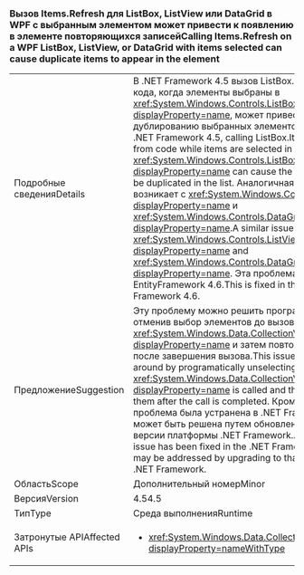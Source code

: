 ### <a name="calling-itemsrefresh-on-a-wpf-listbox-listview-or-datagrid-with-items-selected-can-cause-duplicate-items-to-appear-in-the-element"></a><span data-ttu-id="efe14-101">Вызов Items.Refresh для ListBox, ListView или DataGrid в WPF с выбранным элементом может привести к появлению в элементе повторяющихся записей</span><span class="sxs-lookup"><span data-stu-id="efe14-101">Calling Items.Refresh on a WPF ListBox, ListView, or DataGrid with items selected can cause duplicate items to appear in the element</span></span>

|   |   |
|---|---|
|<span data-ttu-id="efe14-102">Подробные сведения</span><span class="sxs-lookup"><span data-stu-id="efe14-102">Details</span></span>|<span data-ttu-id="efe14-103">В .NET Framework 4.5 вызов ListBox.Items.Refresh из кода, когда элементы выбраны в <xref:System.Windows.Controls.ListBox?displayProperty=name>, может привести к дублированию выбранных элементов в списке.</span><span class="sxs-lookup"><span data-stu-id="efe14-103">In the .NET Framework 4.5, calling ListBox.Items.Refresh from code while items are selected in a <xref:System.Windows.Controls.ListBox?displayProperty=name> can cause the selected items to be duplicated in the list.</span></span> <span data-ttu-id="efe14-104">Аналогичная проблема возникает с <xref:System.Windows.Controls.ListView?displayProperty=name> и <xref:System.Windows.Controls.DataGrid?displayProperty=name>.</span><span class="sxs-lookup"><span data-stu-id="efe14-104">A similar issue occurs with <xref:System.Windows.Controls.ListView?displayProperty=name> and <xref:System.Windows.Controls.DataGrid?displayProperty=name>.</span></span> <span data-ttu-id="efe14-105">Эта проблема устранена в EntityFramework 4.6.</span><span class="sxs-lookup"><span data-stu-id="efe14-105">This is fixed in the .NET Framework 4.6.</span></span>|
|<span data-ttu-id="efe14-106">Предложение</span><span class="sxs-lookup"><span data-stu-id="efe14-106">Suggestion</span></span>|<span data-ttu-id="efe14-107">Эту проблему можно решить программным путем, отменив выбор элементов до вызова метода <xref:System.Windows.Data.CollectionView.Refresh?displayProperty=name> и затем повторно выбрав их после завершения вызова.</span><span class="sxs-lookup"><span data-stu-id="efe14-107">This issue may be worked around by programatically unselecting items before <xref:System.Windows.Data.CollectionView.Refresh?displayProperty=name> is called and then re-selecting them after the call is completed.</span></span> <span data-ttu-id="efe14-108">Кроме того, эта проблема была устранена в .NET Framework 4.6 и может быть решена путем обновления до этой версии платформы .NET Framework.</span><span class="sxs-lookup"><span data-stu-id="efe14-108">Alternatively, this issue has been fixed in the .NET Framework 4.6 and may be addressed by upgrading to that version of the .NET Framework.</span></span>|
|<span data-ttu-id="efe14-109">Область</span><span class="sxs-lookup"><span data-stu-id="efe14-109">Scope</span></span>|<span data-ttu-id="efe14-110">Дополнительный номер</span><span class="sxs-lookup"><span data-stu-id="efe14-110">Minor</span></span>|
|<span data-ttu-id="efe14-111">Версия</span><span class="sxs-lookup"><span data-stu-id="efe14-111">Version</span></span>|<span data-ttu-id="efe14-112">4.5</span><span class="sxs-lookup"><span data-stu-id="efe14-112">4.5</span></span>|
|<span data-ttu-id="efe14-113">Тип</span><span class="sxs-lookup"><span data-stu-id="efe14-113">Type</span></span>|<span data-ttu-id="efe14-114">Среда выполнения</span><span class="sxs-lookup"><span data-stu-id="efe14-114">Runtime</span></span>|
|<span data-ttu-id="efe14-115">Затронутые API</span><span class="sxs-lookup"><span data-stu-id="efe14-115">Affected APIs</span></span>|<ul><li><xref:System.Windows.Data.CollectionView.Refresh?displayProperty=nameWithType></li></ul>|

